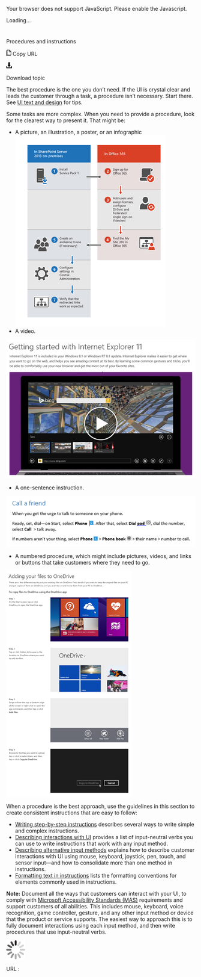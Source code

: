 ﻿Your browser does not support JavaScript. Please enable the Javascript.

Loading...

# 

Procedures and instructions

![Copy URL](media/index/Copy.png)
Copy URL

![Download](media/index/Download.png)

Download topic

The
best procedure is the one you don’t need. If the UI is crystal
clear and leads the customer through a task, a procedure
isn’t necessary. Start there. See [UI text and design](https://worldready.cloudapp.net/Styleguide/Read?id=2700&topicid=28880) for tips.

Some tasks are more complex. When you need to provide a procedure, look for the clearest way to present it. That might be:

  - A picture, an illustration, a poster, or an infographic
    ![](media/index/1980906142.png)
  - A video.

![](media/index/774741777.png)

  - A one-sentence instruction.

![](media/index/1713306812.png)

  - A numbered
    procedure, which might include pictures, videos, and links or
    buttons that take customers where they need to go.

![](media/index/541572162.png)

When
a procedure is the best approach, use the guidelines in this
section to create consistent instructions that are easy to follow:

  - [Writing step-by-step instructions](https://worldready.cloudapp.net/Styleguide/Read?id=2700&topicid=29016) describes several ways to write simple and complex instructions.
  - [Describing interactions with UI](https://worldready.cloudapp.net/Styleguide/Read?id=2700&topicid=26472) provides a list of input-neutral verbs you can use to write instructions that work with any input method.
  - [Describing alternative input methods](https://worldready.cloudapp.net/Styleguide/Read?id=2700&topicid=29028) explains how to describe customer interactions with UI using mouse, keyboard, joystick, pen, touch, and sensor input—and how to consolidate more than one method in instructions. 
  - [Formatting text in instructions](https://worldready.cloudapp.net/Styleguide/Read?id=2700&topicid=29014) lists the formatting conventions for elements commonly used in instructions.

**Note:** Document all the ways that customers can interact with your UI, to comply with [Microsoft Accessibility Standards (MAS)](https://microsoft.sharepoint.com/teams/msenable/Pages/AccessibilityStandard.aspx) requirements
and support customers of all abilities. This includes mouse,
keyboard, voice recognition, game controller, gesture, and any
other input method or device that the product or service supports. The
easiest way to approach this is to fully document interactions using
each input method, and then write procedures that
use input-neutral verbs. 

![In progress](media/index/activity-large.gif)

URL :
